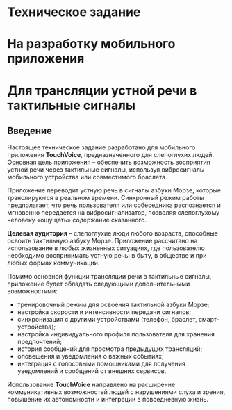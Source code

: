 ﻿# Техническое задание 
# На разработку мобильного приложения
# Для трансляции устной речи в тактильные сигналы

## **Введение**

Настоящее техническое задание разработано для мобильного приложения **TouchVoice**, предназначенного для слепоглухих людей. Основная цель приложения – обеспечить возможность восприятия устной речи через тактильные сигналы, используя вибросигналы мобильного устройства или совместимого браслета.

Приложение переводит устную речь в сигналы азбуки Морзе, которые транслируются в реальном времени. Синхронный режим работы предполагает, что речь пользователя или собеседника распознается и мгновенно передается на вибросигнализатор, позволяя слепоглухому человеку «ощущать» содержание сказанного.

**Целевая аудитория** – слепоглухие люди любого возраста, способные освоить тактильную азбуку Морзе. Приложение рассчитано на использование в любых жизненных ситуациях, где пользователю необходимо воспринимать устную речь: в быту, в обществе и при любых формах коммуникации.

Помимо основной функции трансляции речи в тактильные сигналы, приложение будет обладать следующими дополнительными возможностями:

* тренировочный режим для освоения тактильной азбуки Морзе;
* настройка скорости и интенсивности передачи сигналов;
* синхронизация с другими устройствами (телефон, браслет, смарт-устройства);
* настройка индивидуального профиля пользователя для хранения предпочтений;
* история сообщений для просмотра предыдущих трансляций;
* оповещения и уведомления о важных событиях;
* интеграция с голосовыми помощниками для получения уведомлений и сообщений от внешних сервисов.

Использование **TouchVoice** направлено на расширение коммуникативных возможностей людей с нарушениями слуха и зрения, повышение их автономности и интеграции в повседневную жизнь.
